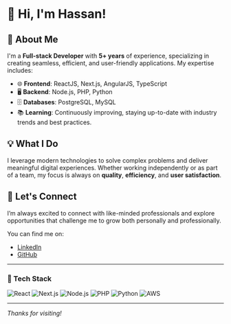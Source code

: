 
# 👋 Hi, I'm Hassan! 

## 🚀 About Me
I'm a **Full-stack Developer** with **5+ years** of experience, specializing in creating seamless, efficient, and user-friendly applications. My expertise includes:

- 🌐 **Frontend**: ReactJS, Next.js, AngularJS, TypeScript
- 🖥 **Backend**: Node.js, PHP, Python
- 🗄 **Databases**: PostgreSQL, MySQL
- 📚 **Learning**: Continuously improving, staying up-to-date with industry trends and best practices.

## 💡 What I Do
I leverage modern technologies to solve complex problems and deliver meaningful digital experiences. Whether working independently or as part of a team, my focus is always on **quality**, **efficiency**, and **user satisfaction**.

## 🌟 Let's Connect
I’m always excited to connect with like-minded professionals and explore opportunities that challenge me to grow both personally and professionally.

You can find me on:
- [LinkedIn](https://www.linkedin.com/in/hasan-rabiee/)
- [GitHub](https://github.com/hasanrabiee)

---

### 💼 Tech Stack
![React](https://img.shields.io/badge/React-20232A?style=for-the-badge&logo=react&logoColor=61DAFB)
![Next.js](https://img.shields.io/badge/Next.js-000000?style=for-the-badge&logo=nextdotjs&logoColor=white)
![Node.js](https://img.shields.io/badge/Node.js-43853D?style=for-the-badge&logo=nodedotjs&logoColor=white)
![PHP](https://img.shields.io/badge/PHP-777BB4?style=for-the-badge&logo=php&logoColor=white)
![Python](https://img.shields.io/badge/Python-FFD43B?style=for-the-badge&logo=python&logoColor=blue)
![AWS]([https://img.shields.io/badge/AWS-232F3E?style=for-the-badge&logo=amazonaws&logoColor=white](https://a0.awsstatic.com/libra-css/images/logos/aws_logo_smile_1200x630.png))


---

*Thanks for visiting!*

